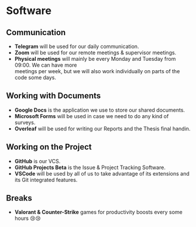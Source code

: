 # Software

## Communication

- **Telegram** will be used for our daily communication.
- **Zoom** will be used for our remote meetings & supervisor meetings.
- **Physical meetings** will mainly be every Monday and Tuesday from 09:00. We can have more\
meetings per week, but we will also work individually on parts of the code some days.

## Working with Documents

- **Google Docs** is the application we use to store our shared documents.
- **Microsoft Forms** will be used in case we need to do any kind of surveys.
- **Overleaf** will be used for writing our Reports and the Thesis final handin.

## Working on the Project

- **GitHub** is our VCS.
- **GitHub Projects Beta** is the Issue & Project Tracking Software.
- **VSCode** will be used by all of us to take advantage of its extensions and its Git integrated features.

## Breaks

- **Valorant & Counter-Strike** games for productivity boosts every some hours 😢😢
